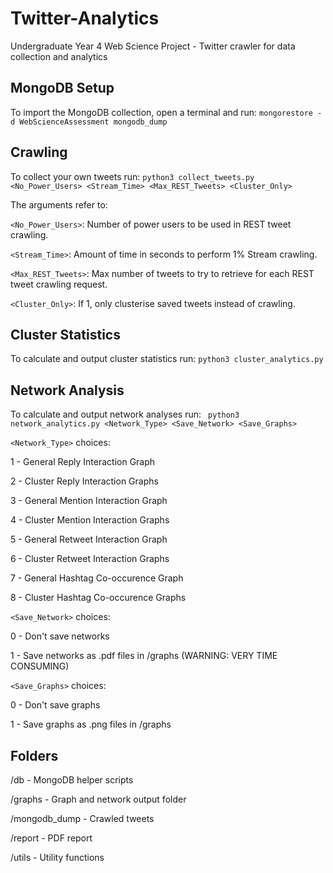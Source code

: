 # Twitter-Analytics
Undergraduate Year 4 Web Science Project - Twitter crawler for data collection and analytics

## MongoDB Setup

To import the MongoDB collection, open a terminal and run:
```mongorestore -d WebScienceAssessment mongodb_dump```

## Crawling
To collect your own tweets run: ```python3 collect_tweets.py <No_Power_Users> <Stream_Time> <Max_REST_Tweets> <Cluster_Only>```

The arguments refer to:

```<No_Power_Users>```: Number of power users to be used in REST tweet crawling.

```<Stream_Time>```: Amount of time in seconds to perform 1% Stream crawling.

```<Max_REST_Tweets>```: Max number of tweets to try to retrieve for each REST tweet crawling request.

```<Cluster_Only>```: If 1, only clusterise saved tweets instead of crawling.

## Cluster Statistics

To calculate and output cluster statistics run: ```python3 cluster_analytics.py```

## Network Analysis

To calculate and output network analyses run: ``` python3 network_analytics.py <Network_Type> <Save_Network> <Save_Graphs>```

```<Network_Type>``` choices:

1 - General Reply Interaction Graph

2 - Cluster Reply Interaction Graphs

3 - General Mention Interaction Graph

4 - Cluster Mention Interaction Graphs

5 - General Retweet Interaction Graph

6 - Cluster Retweet Interaction Graphs

7 - General Hashtag Co-occurence Graph

8 - Cluster Hashtag Co-occurence Graphs

```<Save_Network>``` choices:

0 - Don't save networks

1 - Save networks as .pdf files in /graphs (WARNING: VERY TIME CONSUMING)

```<Save_Graphs>``` choices:

0 - Don't save graphs

1 - Save graphs as .png files in /graphs

## Folders

/db - MongoDB helper scripts

/graphs - Graph and network output folder

/mongodb_dump - Crawled tweets 

/report - PDF report

/utils - Utility functions
